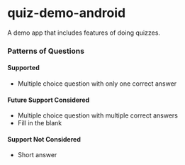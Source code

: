 # quiz-demo-android

A demo app that includes features of doing quizzes.

### Patterns of Questions

#### Supported

- Multiple choice question with only one correct answer

#### Future Support Considered

- Multiple choice question with multiple correct answers
- Fill in the blank

#### Support Not Considered

- Short answer